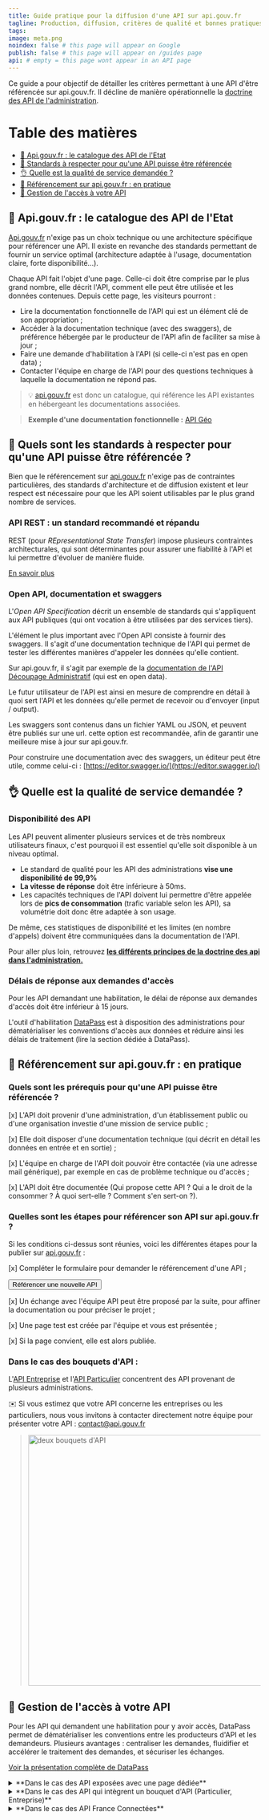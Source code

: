 ```yaml
---
title: Guide pratique pour la diffusion d'une API sur api.gouv.fr
tagline: Production, diffusion, critères de qualité et bonnes pratiques
tags:
image: meta.png
noindex: false # this page will appear on Google
publish: false # this page will appear on /guides page
api: # empty = this page wont appear in an API page
---
```


Ce guide a pour objectif de détailler les critères permettant à une API d'être référencée sur api.gouv.fr. Il décline de manière opérationnelle la [doctrine des API de l'administration](/guides/doctrine-api).

# Table des matières

- [📒 Api.gouv.fr : le catalogue des API de l'Etat](#📒-api.gouv.fr-:-le-catalogue-des-api-de-l'etat)
- [📌 Standards à respecter pour qu'une API puisse être référencée](#📌-quels-sont-les-standards-a-respecter-pour-qu'une-api-puisse-etre-referencee-?)
- [👌 Quelle est la qualité de service demandée ?](#👌-quelle-est-la-qualite-de-service-demandee-?)
- [📡 Référencement sur api.gouv.fr : en pratique](#📡-referencement-sur-api.gouv.fr-:-en-pratique)
- [🔑 Gestion de l'accès à votre API](#🔑-gestion-de-l'acces-a-votre-api)

## 📒 Api.gouv.fr : le catalogue des API de l'Etat

[Api.gouv.fr](http://api.gouv.fr) n'exige pas un choix technique ou une architecture spécifique pour référencer une API. Il existe en revanche des standards permettant de fournir un service optimal (architecture adaptée à l'usage, documentation claire, forte disponibilité...).

Chaque API fait l'objet d'une page. Celle-ci doit être comprise par le plus grand nombre, elle décrit l'API, comment elle peut être utilisée et les données contenues. Depuis cette page, les visiteurs pourront :

- Lire la documentation fonctionnelle de l'API qui est un élément clé de son appropriation ;
- Accéder à la documentation technique (avec des swaggers), de préférence hébergée par le producteur de l'API afin de faciliter sa mise à jour ;
- Faire une demande d'habilitation à l'API (si celle-ci n'est pas en open data) ;
- Contacter l'équipe en charge de l'API pour des questions techniques à laquelle la documentation ne répond pas.

> 💡 [api.gouv.fr](http://api.gouv.fr) est donc un catalogue, qui référence les API existantes en hébergeant les documentations associées.

> **Exemple d'une documentation fonctionnelle :** [API Géo](/les-api/api-geo)

## 📌 Quels sont les standards à respecter pour qu'une API puisse être référencée ?

Bien que le référencement sur [api.gouv.fr](http://api.gouv.fr) n'exige pas de contraintes particulières, des standards d'architecture et de diffusion existent et leur respect est nécessaire pour que les API soient utilisables par le plus grand nombre de services.

### API REST : un standard recommandé et répandu

REST (pour _REpresentational State Transfer_) impose plusieurs contraintes architecturales, qui sont déterminantes pour assurer une fiabilité à l'API et lui permettre d'évoluer de manière fluide.

[En savoir plus](https://fr.wikipedia.org/wiki/Representational_state_transfer)

### Open API, documentation et swaggers

L'_Open API Specification_ décrit un ensemble de standards qui s'appliquent aux API publiques (qui ont vocation à être utilisées par des services tiers).

L'élément le plus important avec l'Open API consiste à fournir des swaggers. Il s'agit d'une documentation technique de l'API qui permet de tester les différentes manières d'appeler les données qu'elle contient.

Sur api.gouv.fr, il s'agit par exemple de la [documentation de l'API Découpage Administratif](https://api.gouv.fr/documentation/api-geo) (qui est en open data).

Le futur utilisateur de l'API est ainsi en mesure de comprendre en détail à quoi sert l'API et les données qu'elle permet de recevoir ou d'envoyer (input / output).

Les swaggers sont contenus dans un fichier YAML ou JSON, et peuvent être publiés sur une url. cette option est recommandée, afin de garantir une meilleure mise à jour sur api.gouv.fr.

Pour construire une documentation avec des swaggers, un éditeur peut être utile, comme celui-ci : [https://editor.swagger.io/](https://editor.swagger.io/)

## 👌 Quelle est la qualité de service demandée ?

### Disponibilité des API

Les API peuvent alimenter plusieurs services et de très nombreux utilisateurs finaux, c'est pourquoi il est essentiel qu'elle soit disponible à un niveau optimal.

- Le standard de qualité pour les API des administrations **vise une disponibilité de 99,9%**
- **La vitesse de réponse** doit être inférieure à 50ms.
- Les capacités techniques de l'API doivent lui permettre d'être appelée lors de **pics de consommation** (trafic variable selon les API), sa volumétrie doit donc être adaptée à son usage.

De même, ces statistiques de disponibilité et les limites (en nombre d'appels) doivent être communiquées dans la documentation de l'API.

Pour aller plus loin, retrouvez [**les différents principes de la doctrine des api dans l'administration.**](/guides/doctrine-api)

### Délais de réponse aux demandes d'accès

Pour les API demandant une habilitation, le délai de réponse aux demandes d'accès doit être inférieur à 15 jours.

L'outil d'habilitation [DataPass](https://beta.gouv.fr/startups/datapass.html) est à disposition des administrations pour dématérialiser les conventions d'accès aux données et réduire ainsi les délais de traitement (lire la section dédiée à DataPass).

## 📡 Référencement sur api.gouv.fr : en pratique

### Quels sont les prérequis pour qu'une API puisse être référencée ?

[x] L'API doit provenir d'une administration, d'un établissement public ou d'une organisation investie d'une mission de service public ;

[x] Elle doit disposer d'une documentation technique (qui décrit en détail les données en entrée et en sortie) ;

[x] L'équipe en charge de l'API doit pouvoir être contactée (via une adresse mail générique), par exemple en cas de problème technique ou d'accès ;

[x] L'API doit être documentée (Qui propose cette API ? Qui a le droit de la consommer ? À quoi sert-elle ? Comment s'en sert-on ?).

### Quelles sont les étapes pour référencer son API sur api.gouv.fr ?

Si les conditions ci-dessus sont réunies, voici les différentes étapes pour la publier sur [api.gouv.fr](http://api.gouv.fr) :

[x] Compléter le formulaire pour demander le référencement d'une API ;

<Button href="/nouvelle-api">Référencer une nouvelle API</Button>

[x] Un échange avec l'équipe API peut être proposé par la suite, pour affiner la documentation ou pour préciser le projet ;

[x] Une page test est créée par l'équipe et vous est présentée ;

[x] Si la page convient, elle est alors publiée.

### Dans le cas des bouquets d'API :

L'[API Entreprise](https://api.gouv.fr/les-api/api-entreprise) et l'[API Particulier](https://api.gouv.fr/les-api/api-particulier) concentrent des API provenant de plusieurs administrations.

✉️ Si vous estimez que votre API concerne les entreprises ou les particuliers, nous vous invitons à contacter directement notre équipe pour présenter votre API : [contact@api.gouv.fr](mailto:contact@api.gouv.fr)

> <img src="/images/guides/guide_diffusion_bouquet.png" alt= "deux bouquets d'API" style="width:500px"/>

## 🔑 Gestion de l'accès à votre API

Pour les API qui demandent une habilitation pour y avoir accès, DataPass permet de dématérialiser les conventions entre les producteurs d'API et les demandeurs. Plusieurs avantages : centraliser les demandes, fluidifier et accélérer le traitement des demandes, et sécuriser les échanges.

[Voir la présentation complète de DataPass](/resources/DataPass_presentation_produit.pdf)

<details>
  <summary>**Dans le cas des API exposées avec une page dédiée**</summary>

Pour les API qui ne sont pas intégrées aux bouquets API Particulier ou API Entreprise, et qui ne sont pas FranceConnectées, un formulaire DataPass dédié doit être créé.

DataPass propose un formulaire clé en main de demande d'habilitation à une API qu'il est possible de pré-remplir, pour faciliter la gestion des demandes.

   <details>
      <summary>Que peut-on paramétrer dans DataPass ?</summary>

#### Les modèles pré-remplis :

Si l'API est prévue pour des cas d'usages précis, il est possible de les lister. Ainsi, selon le cas d'usage sélectionné par le demandeur, le formulaire sera auto-complété avec :

- Le cadre juridique qui autorise le demandeur à utiliser l'API pour ce cas d'usage (un article disponible sur légifrance par exemple)
- Les données appelées (le demandeur peut cocher ou décocher les données concernées par son cas d'usage).

#### La présence ou non de certaines rubriques :

En fonction de l'API, certaines rubriques du formulaires (RGPD, volumétrie, cadre juridique) peuvent ne pas être indispensables. Le producteur de l'API peut choisir de les conserver ou de les supprimer.

   </details>

   <details>
      <summary>Quelles sont les étapes suivantes de la gestion des demandes ?  </summary>

Une fois que le formulaire DataPass est prêt, vous pourrez [le tester de bout en bout](https://github.com/betagouv/datapass#tester-datapass).
Et lorsque l'API est publiée et ouverte aux demandes, c'est au producteur de l'API de traiter les demandes d'accès.

Lorsqu'un formulaire est complété et envoyé par un demandeur, plusieurs personnes sont notifiées du côté du producteur de l'API :

- **les instructeurs** (les personnes qui pourront valider ou refuser les demandes) ;
- **les lecteurs** (les personnes qui pourront accéder aux demandes) ;
- **l'adresse mail générique de notification** ("vous avez reçu une nouvelle demande d'habilitation à l'API").

Une fois la demande consultée, l'instructeur a trois possibilités : valider la demande, refuser la demande, ou demander une modification.

> <img src="/images/guides/guide_diffusion_datapass.png" alt= "valider une demande" style="width:700px"/>

Lorsque la demande est validée, le demandeur reçoit un e-mail, qui lui indique également que les accès techniques (token) lui seront fournis prochainement.

DataPass permet de gérer les accès juridiques (les habilitations), mais il est aussi possible de le relier aux accès techniques, pour automatiser la distribution des tokens lorsqu'une demande est validée. Cela peut se faire grâce à l'API manager du producteur de l'API : cette étape pourra être abordée lors de la conception de votre formulaire DataPass.

---

   </details>

</details>

<details>
   <summary>**Dans le cas des API qui intègrent un bouquet d'API (Particulier, Entreprise)**</summary>

Si votre API intègre directement l'API Particulier ou l'API Entreprise, la DINUM se chargera de faire évoluer le formulaire DataPass de ces API, en y intégrant la possibilité de demander accès aux données de votre API.

C'est également la DINUM qui sera garante de la validation ou du refus des demandes d'accès à votre API, hormis les cas particuliers exigeant un avis de l'administration productrice de l'API.

---

</details>

<details>
   <summary>**Dans le cas des API France Connectées**</summary>

En plus des informations qui intègrent les formulaires DataPass, les API France Connectées nécessitent :

**Les périmètres de données (scopes) :**

[x] une liste de couples clé (key) / label (transmis à l'équipe FranceConnect pour afficher le bon label à l'utilisateur qui cherche à se connecter).
À titre d'exemple voici la [liste de scopes que nous avons définis avec la DGFiP](https://github.com/betagouv/signup-front/blob/master/src/pages/DgfipPages/api-impot-particulier-common.js#L155-L371)

[x] Par ailleurs, concernant les clés de scopes, nous vous invitons à vous conformer aux [recommandations OpenID Connect](https://openid.net/specs/openid-connect-core-1_0.html#AdditionalClaims) et [JWT](https://tools.ietf.org/html/draft-ietf-oauth-json-web-token-32#section-4.2) officielles, à savoir utiliser des « namespaced keys » par exemple en préfixant chacune de ces clés par un préfixe qui vous sera propre (ex: « dgfip* » dans le cas de la DGFiP). Nous ajoutons qu'il est préférable de n'utiliser que des lettres minuscules avec le caractère « * » en séparateur.

[x] Enfin, il est important de noter qu'à chaque validation dans DataPass, les périmètres contenus dans l'habilitation DataPass sont transmis dans l'espace partenaire FranceConnect. De cette façon, au moment de l'échange de données initié par l'utilisateur final, FranceConnect peut contrôler les périmètres qui sont demandés par le fournisseur de service.

</details>
